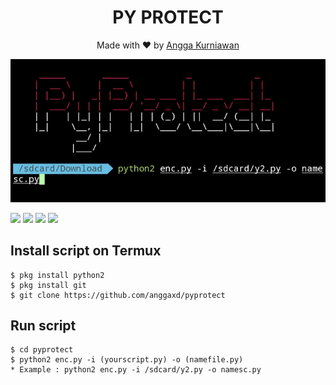 <h1 align="center">
  PY PROTECT
</h1>
</div>
<p align="center">
  Made with ❤️ by <a href="https://github.com/anggaxd">Angga Kurniawan</a>
</p>
<p align="center">
 <img src="https://raw.githubusercontent.com/anggaxd/pyprotect/master/anggaxd/IMG_20200919_084956.jpg" width="640" title="Menu" alt="Menu">
</p>

   ![](https://img.shields.io/badge/Language-1-blue) ![](https://img.shields.io/badge/Python-2.7-green) ![](https://img.shields.io/badge/Size-4KB-orange) ![](https://img.shields.io/badge/Relase-20-08-20-brightgreen)

## Install script on Termux
```
$ pkg install python2
$ pkg install git
$ git clone https://github.com/anggaxd/pyprotect
```

## Run script
```
$ cd pyprotect
$ python2 enc.py -i (yourscript.py) -o (namefile.py) 
* Example : python2 enc.py -i /sdcard/y2.py -o namesc.py
```
